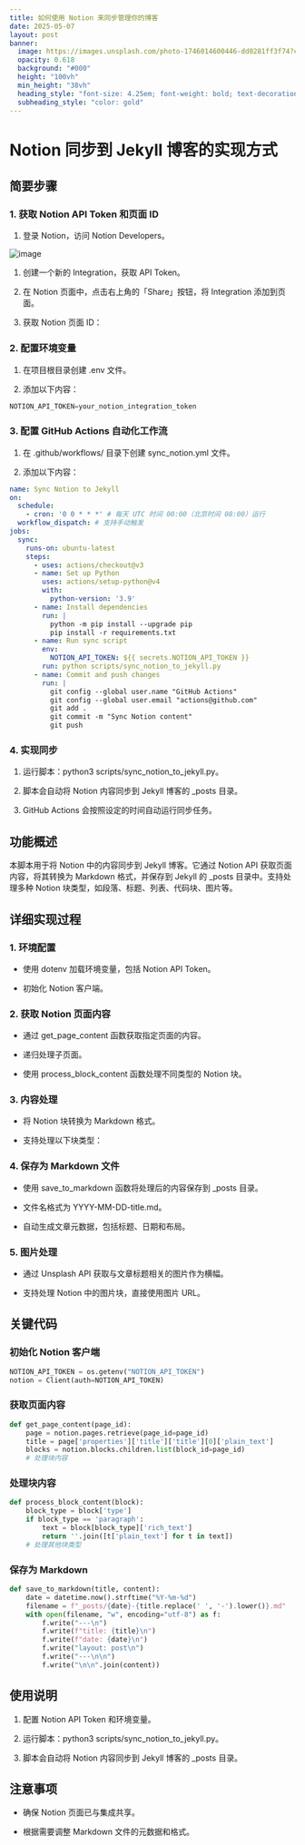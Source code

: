 ```yaml
---
title: 如何使用 Notion 来同步管理你的博客
date: 2025-05-07
layout: post
banner:
  image: https://images.unsplash.com/photo-1746014600446-dd0281ff3f74?crop=entropy&cs=tinysrgb&fit=max&fm=jpg&ixid=M3w2OTIwMzJ8MHwxfHJhbmRvbXx8fHx8fHx8fDE3NDY2MjE5MjR8&ixlib=rb-4.1.0&q=80&w=1080
  opacity: 0.618
  background: "#000"
  height: "100vh"
  min_height: "38vh"
  heading_style: "font-size: 4.25em; font-weight: bold; text-decoration: underline"
  subheading_style: "color: gold"
---
```


# Notion 同步到 Jekyll 博客的实现方式

## 简要步骤

### 1. 获取 Notion API Token 和页面 ID

1. 登录 Notion，访问 Notion Developers。

![image](https://prod-files-secure.s3.us-west-2.amazonaws.com/a7a0cc5a-89b9-4cda-8686-1fba0ca52f40/d19c1afe-dea5-4312-9333-786b0ba83054/image.png?X-Amz-Algorithm=AWS4-HMAC-SHA256&X-Amz-Content-Sha256=UNSIGNED-PAYLOAD&X-Amz-Credential=ASIAZI2LB466442QZZDB%2F20250507%2Fus-west-2%2Fs3%2Faws4_request&X-Amz-Date=20250507T124524Z&X-Amz-Expires=3600&X-Amz-Security-Token=IQoJb3JpZ2luX2VjELT%2F%2F%2F%2F%2F%2F%2F%2F%2F%2FwEaCXVzLXdlc3QtMiJGMEQCIEEOxcgtSty%2F%2BtKK46ZNn4hxJ1ajRfUH0S3E%2Bj%2BW9rjkAiAygsMUmvZ47LLuhVsD8MgGR7tR0DQL8HGUa0PN3rxBmSr%2FAwhdEAAaDDYzNzQyMzE4MzgwNSIMV%2Bunmh%2FPpvJcbFj%2FKtwDE7EI1BUBfcMY7L8qSfTiKtExhQRn6u0ULIx8u4gYp%2F4o1Gu68qrzTx2NhhLjEO%2BUSCz%2BWgCfJCdzauuMB1BS7P4pTe5%2FKT02rNMBagU2MO9v2N6v64c4k59vYQf17UGD8vtV8GMwUS4mF8ic3s0XZ44%2B1CAHQPB%2FceIdB9cWRiC2iyWEzn%2BqDsbg1Ft2AxI2TxLFx7ne8TXw4huIyTOgUU8dHiNSt3wLj02BuVf8p4NgSeMfjGLfDNURXCVzRFlhVj6Amf966UpEfyZfyWqBqVxQHPMxWsEBL0UFS0vAKML2xQugsA7bg9p8FDLqpCvWbox1kTJaLp%2Bdtd03%2B6CSrCbFyAw9pntj7%2FGFXoPveMHOX9%2FVfdLAbhxszuM3MYr1lEgDLXiPCwSJPRgjUnZi7DZBnj4AB%2BQTHmpD5Ke1r%2FSmTkAeCczOhvXAw4tcVmPshTtI3ga1eXZ3lR7Rdf1iyQPLswlKg9QbRsflY%2Fd5%2FMcQ8DIcZyRotAoljTNJprrLkV5F%2FiycGGC%2BghIcLmB9NVXA9JLgfKx5dkG%2BmgVb80WDvGT8ABqNT9Id2HR5KljjV1PTmTbxDlWX0qyCoDwR3CmH8ufAMP1qq1v66lpp86PDf%2B0ZChaCjxJOFzww%2FZrtwAY6pgHXnOD2wpwL80nf4i5ahrR8HS8TbzdDdVDEP1inwGz%2BLH3p78neST4ThyaxEi1ff%2F%2FlbokfSylkpEhqoJYCZ7jexMI5IRDP%2BqA42SO0iwEWNAK0U38ECzM%2FZvhZ8O2IlLJtiLcL4G24NJ9KVo3l%2BwdSmBB07emIddj1VN4RihUZWMiiNadZtfdvmn9kOYYSrOpU%2FJ%2FS9ZXgIBeDEVmNAawbOvZcUrb2&X-Amz-Signature=2b501783db263dd870199e1089bb458cb8e22bb651ee95fffc1284793756663c&X-Amz-SignedHeaders=host&x-id=GetObject)

1. 创建一个新的 Integration，获取 API Token。

1. 在 Notion 页面中，点击右上角的「Share」按钮，将 Integration 添加到页面。

1. 获取 Notion 页面 ID：


### 2. 配置环境变量

1. 在项目根目录创建 .env 文件。

1. 添加以下内容：

```javascript
NOTION_API_TOKEN=your_notion_integration_token
```

### 3. 配置 GitHub Actions 自动化工作流

1. 在 .github/workflows/ 目录下创建 sync_notion.yml 文件。

1. 添加以下内容：

```yaml
name: Sync Notion to Jekyll
on:
  schedule:
    - cron: '0 0 * * *' # 每天 UTC 时间 00:00（北京时间 08:00）运行
  workflow_dispatch: # 支持手动触发
jobs:
  sync:
    runs-on: ubuntu-latest
    steps:
      - uses: actions/checkout@v3
      - name: Set up Python
        uses: actions/setup-python@v4
        with:
          python-version: '3.9'
      - name: Install dependencies
        run: |
          python -m pip install --upgrade pip
          pip install -r requirements.txt
      - name: Run sync script
        env:
          NOTION_API_TOKEN: ${{ secrets.NOTION_API_TOKEN }}
        run: python scripts/sync_notion_to_jekyll.py
      - name: Commit and push changes
        run: |
          git config --global user.name "GitHub Actions"
          git config --global user.email "actions@github.com"
          git add .
          git commit -m "Sync Notion content"
          git push
```

### 4. 实现同步

1. 运行脚本：python3 scripts/sync_notion_to_jekyll.py。

1. 脚本会自动将 Notion 内容同步到 Jekyll 博客的 _posts 目录。

1. GitHub Actions 会按照设定的时间自动运行同步任务。

## 功能概述

本脚本用于将 Notion 中的内容同步到 Jekyll 博客。它通过 Notion API 获取页面内容，将其转换为 Markdown 格式，并保存到 Jekyll 的 _posts 目录中。支持处理多种 Notion 块类型，如段落、标题、列表、代码块、图片等。

## 详细实现过程

### 1. 环境配置

- 使用 dotenv 加载环境变量，包括 Notion API Token。

- 初始化 Notion 客户端。

### 2. 获取 Notion 页面内容

- 通过 get_page_content 函数获取指定页面的内容。

- 递归处理子页面。

- 使用 process_block_content 函数处理不同类型的 Notion 块。

### 3. 内容处理

- 将 Notion 块转换为 Markdown 格式。

- 支持处理以下块类型：


### 4. 保存为 Markdown 文件

- 使用 save_to_markdown 函数将处理后的内容保存到 _posts 目录。

- 文件名格式为 YYYY-MM-DD-title.md。

- 自动生成文章元数据，包括标题、日期和布局。

### 5. 图片处理

- 通过 Unsplash API 获取与文章标题相关的图片作为横幅。

- 支持处理 Notion 中的图片块，直接使用图片 URL。

## 关键代码

### 初始化 Notion 客户端

```python
NOTION_API_TOKEN = os.getenv("NOTION_API_TOKEN")
notion = Client(auth=NOTION_API_TOKEN)
```

### 获取页面内容

```python
def get_page_content(page_id):
    page = notion.pages.retrieve(page_id=page_id)
    title = page['properties']['title']['title'][0]['plain_text']
    blocks = notion.blocks.children.list(block_id=page_id)
    # 处理块内容
```

### 处理块内容

```python
def process_block_content(block):
    block_type = block['type']
    if block_type == 'paragraph':
        text = block[block_type]['rich_text']
        return ''.join([t['plain_text'] for t in text])
    # 处理其他块类型
```

### 保存为 Markdown

```python
def save_to_markdown(title, content):
    date = datetime.now().strftime("%Y-%m-%d")
    filename = f"_posts/{date}-{title.replace(' ', '-').lower()}.md"
    with open(filename, "w", encoding="utf-8") as f:
        f.write("---\n")
        f.write(f"title: {title}\n")
        f.write(f"date: {date}\n")
        f.write("layout: post\n")
        f.write("---\n\n")
        f.write("\n\n".join(content))
```

## 使用说明

1. 配置 Notion API Token 和环境变量。

1. 运行脚本：python3 scripts/sync_notion_to_jekyll.py。

1. 脚本会自动将 Notion 内容同步到 Jekyll 博客的 _posts 目录。

## 注意事项

- 确保 Notion 页面已与集成共享。

- 根据需要调整 Markdown 文件的元数据和格式。